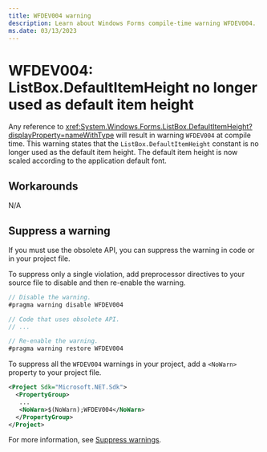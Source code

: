 ```yaml
---
title: WFDEV004 warning
description: Learn about Windows Forms compile-time warning WFDEV004.
ms.date: 03/13/2023
---
```

# WFDEV004: ListBox.DefaultItemHeight no longer used as default item height

Any reference to <xref:System.Windows.Forms.ListBox.DefaultItemHeight?displayProperty=nameWithType> will result in warning `WFDEV004` at compile time. This warning states that the `ListBox.DefaultItemHeight` constant is no longer used as the default item height. The default item height is now scaled according to the application default font.

## Workarounds

N/A

## Suppress a warning

If you must use the obsolete API, you can suppress the warning in code or in your project file.

To suppress only a single violation, add preprocessor directives to your source file to disable and then re-enable the warning.

```csharp
// Disable the warning.
#pragma warning disable WFDEV004

// Code that uses obsolete API.
// ...

// Re-enable the warning.
#pragma warning restore WFDEV004
```

To suppress all the `WFDEV004` warnings in your project, add a `<NoWarn>` property to your project file.

```xml
<Project Sdk="Microsoft.NET.Sdk">
  <PropertyGroup>
   ...
   <NoWarn>$(NoWarn);WFDEV004</NoWarn>
  </PropertyGroup>
</Project>
```

For more information, see [Suppress warnings](obsoletions-overview.md#suppress-warnings).
